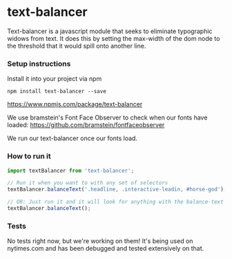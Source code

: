 # text-balancer

Text-balancer is a javascript module that seeks to eliminate typographic widows from text. It does this by setting the max-width of the dom node to the threshold that it would spill onto another line.

### Setup instructions

Install it into your project via npm

`npm install text-balancer --save`

https://www.npmjs.com/package/text-balancer

We use bramstein's Font Face Observer to check when our fonts have loaded: https://github.com/bramstein/fontfaceobserver

We run our text-balancer once our fonts load.

### How to run it

```javascript
import textBalancer from 'text-balancer';

// Run it when you want to with any set of selectors
textBalancer.balanceText('.headline, .interactive-leadin, #horse-god');

// OR: Just run it and it will look for anything with the balance-text class
textBalancer.balanceText();
```

### Tests

No tests right now, but we're working on them! It's being used on nytimes.com and has been debugged and tested extensively on that.
